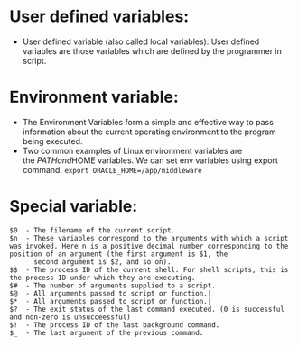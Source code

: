 # User defined variables:
- User defined variable (also called local variables): User defined variables are those variables which are defined by the programmer in script.

# Environment variable:
- The Environment Variables form a simple and effective way to pass information about the current operating environment to the program being executed.
- Two common examples of Linux environment variables are the $PATH and $HOME variables. We can set env variables using export command.
  ```export ORACLE_HOME=/app/middleware```

# Special variable:
```
$0	- The filename of the current script.
$n	- These variables correspond to the arguments with which a script was invoked. Here n is a positive decimal number corresponding to the position of an argument (the first argument is $1, the 
      second argument is $2, and so on).
$$	- The process ID of the current shell. For shell scripts, this is the process ID under which they are executing.
$#	- The number of arguments supplied to a script.
$@	- All arguments passed to script or function.|
$*	- All arguments passed to script or function.|
$?	- The exit status of the last command executed. (0 is successful and non-zero is unsucceessful)
$!	- The process ID of the last background command.
$_	- The last argument of the previous command.
```
